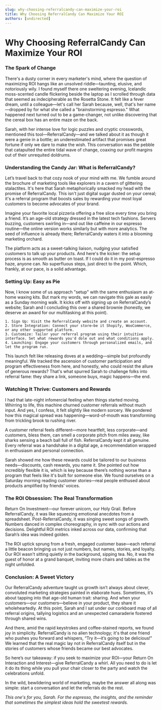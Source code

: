 ```yaml
---
slug: why-choosing-referralcandy-can-maximize-your-roi
title: Why Choosing ReferralCandy Can Maximize Your ROI
authors: [undirected]
---
```



# Why Choosing ReferralCandy Can Maximize Your ROI

### The Spark of Change

There's a dusty corner in every marketer's mind, where the question of maximizing ROI hangs like an unsolved riddle—taunting, elusive, and notoriously wily. I found myself there one sweltering evening, Icelandic moss-scented candle flickering beside the laptop as I scrolled through data that seemed as indecipherable as the Rosetta Stone. It felt like a fever dream, until a colleague—let's call her Sarah because, well, that's her name—dropped by for what she called a "brainstorming espresso." What happened next turned out to be a game-changer, not unlike discovering that the cereal box has an entire maze on the back.

Sarah, with her intense love for logic puzzles and cryptic crosswords, mentioned this tool—ReferralCandy—and we talked about it as though it were a genie in a bottle; an underestimated artifact that promises great fortune if only we dare to make the wish. This conversation was the pebble that catapulted the entire tidal wave of change, coaxing our profit margins out of their unrequited doldrums.

### Understanding the Candy Jar: What is ReferralCandy?

Let’s travel back to that cozy nook of your mind with me. We fumble around the brochure of marketing tools like explorers in a cavern of glittering stalactites. It's here that Sarah metaphorically smacked my head with the promise of ReferralCandy. This isn't just digital sugar dusted on your cereal; it's a referral program that boosts sales by rewarding your most loyal customers to become advocates of your brand. 

Imagine your favorite local pizzeria offering a free slice every time you bring a friend. It’s an age-old strategy dressed in the latest tech fashions. Servers buzzing, customers swirling in—and out like caffeine in our espresso routine—the online version works similarly but with more analytics. The seed of influence is already there; ReferralCandy waters it into a blooming marketing orchard.

The platform acts as a sweet-talking liaison, nudging your satisfied customers to talk up your products. And here's the kicker: the setup process is as smooth as butter on toast. If I could do it in my post-espresso haze, anyone can. No superfluous steps, just direct to the point. Which, frankly, at our pace, is a solid advantage. 

### Setting Up: Easy as Pie

Now, I know some of us approach "setup" with the same enthusiasm as at-home waxing kits. But mark my words, we can navigate this gale as easily as a Sunday morning walk. It kicks off with signing up on ReferralCandy’s website; Sarah and I concluding this over a shared brownie (honestly, we deserve an award for our multitasking at this point).

```plaintext
1. Sign Up: Visit the ReferralCandy website and create an account.
2. Store Integration: Connect your store—be it Shopify, WooCommerce, or any other supported platform.
3. Customize: Tailor your referral program using their intuitive interface. Set what rewards you'd dole out and what conditions apply.
4. Launching: Engage your customers through personalized emails, and let the program run.

```

This launch felt like releasing doves at a wedding—simple but profoundly meaningful. We tracked the ascension of customer participation and program effectiveness from here, and honestly, who could resist the allure of generous rewards? That's what spurred Sarah to challenge folks into referral fame: they share a link, someone buys, magic happens—the end.

### Watching It Thrive: Customers and Rewards

I had that late-night infomercial feeling when things started moving. Whirring to life, this machine churned customer referrals without much input. And yes, I confess, it felt slightly like modern sorcery. We pondered how this magical spread was happening—word-of-mouth was transforming from trickling brook to rushing river.

A customer referral feels different—more heartfelt, less corporate—and customers, bless them, can smell a corporate pitch from miles away, like sharks sensing a beach ball full of fish. ReferralCandy kept it all genuine. Every referral was a handshake in a digital age, a recommendation wrapped in enthusiasm and personal connection. 

Sarah showed me how these rewards could be tailored to our business needs—discounts, cash rewards, you name it. She pointed out how incredibly flexible it is, which is key because there’s nothing worse than a program that feels like it's built for someone else. We found ourselves on a Saturday morning reading customer stories—real people enthused about products amplified by friends’ voices.

### The ROI Obsession: The Real Transformation

Return On Investment—our forever unicorn, our Holy Grail. Before ReferralCandy, it was like squeezing emotional anecdotes from a spreadsheet. Post-ReferralCandy, it was singing sweet songs of growth. Numbers danced in complex choreography, in sync with our actions and decisions. Delightful ROI metrics inked across our data, confirming that Sarah’s idea was indeed golden.

The ROI uptick sprung from a fresh, engaged customer base—each referral a little beacon bringing us not just numbers, but names, stories, and loyalty. Our ROI wasn't sitting quietly in the background, sipping tea. No, it was the guest of honor at a grand banquet, inviting more chairs and tables as the night unfolded.

### Conclusion: A Sweet Victory

Our ReferralCandy adventure taught us growth isn’t always about clever, convoluted marketing strategies painted in elaborate hues. Sometimes, it’s about tapping into that age-old human trait: sharing. And when your customers—our customers—believe in your product, they share it wholeheartedly. At this point, Sarah and I sat under our corkboard map of all referral origins, tallying logistics and an unexpected camaraderie fostered through shared wins.

And there, amid the rapid keystrokes and coffee-stained reports, we found joy in simplicity. ReferralCandy is no alien technology; it's that one friend who pushes you forward and whispers, “Try it—it’s going to be delicious!” We learned that the real magic lay not in ReferralCandy itself but in the stories of customers whose friends became our best advocates.

So here’s our takeaway: if you seek to maximize your ROI—your Return On Interaction and Interest—give ReferralCandy a whirl. All you need to do is let it do its thing while you pull your chair closer to the party and watch the celebrations unfold. 

In the wild, bewildering world of marketing, maybe the answer all along was simple: start a conversation and let the referrals do the rest.

_This one's for you, Sarah. For the espresso, the insights, and the reminder that sometimes the simplest ideas hold the sweetest rewards._
